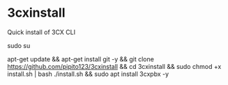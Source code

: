 # 3cxinstall
Quick install of 3CX CLI

sudo su 


apt-get update && apt-get install git -y && git clone https://github.com/pipito123/3cxinstall && cd 3cxinstall && sudo chmod +x install.sh | bash ./install.sh && sudo apt install 3cxpbx -y


